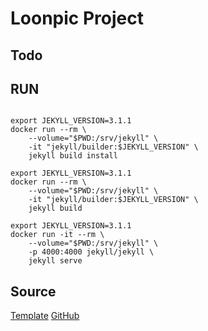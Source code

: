 # Loonpic Project

## Todo

## RUN

```console

export JEKYLL_VERSION=3.1.1
docker run --rm \
    --volume="$PWD:/srv/jekyll" \
    -it "jekyll/builder:$JEKYLL_VERSION" \
    jekyll build install

export JEKYLL_VERSION=3.1.1
docker run --rm \
    --volume="$PWD:/srv/jekyll" \
    -it "jekyll/builder:$JEKYLL_VERSION" \
    jekyll build

export JEKYLL_VERSION=3.1.1
docker run -it --rm \
    --volume="$PWD:/srv/jekyll" \
    -p 4000:4000 jekyll/jekyll \
    jekyll serve

```

## Source

[Template](https://wowthemesnet.github.io/template-pintereso-bootstrap-jekyll/index.html)
[GitHub](https://github.com/wowthemesnet/template-pintereso-bootstrap-jekyll)
